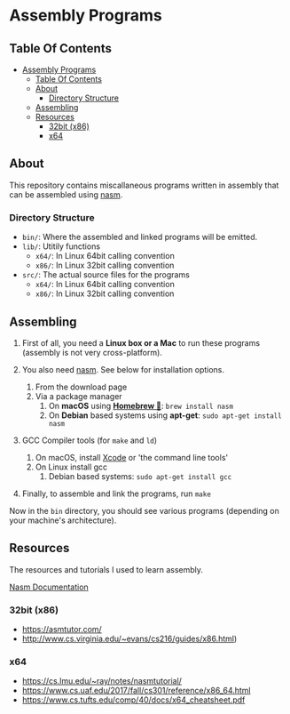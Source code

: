 # Assembly Programs

## Table Of Contents
- [Assembly Programs](#assembly-programs)
  - [Table Of Contents](#table-of-contents)
  - [About](#about)
    - [Directory Structure](#directory-structure)
  - [Assembling](#assembling)
  - [Resources](#resources)
    - [32bit (x86)](#32bit-x86)
    - [x64](#x64)

## About
This repository contains miscallaneous programs written in assembly that can be
assembled using [nasm](https://nasm.us).

### Directory Structure
- `bin/`: Where the assembled and linked programs will be emitted.
- `lib/`: Utitily functions
  - `x64/`: In Linux 64bit calling convention
  - `x86/`: In Linux 32bit calling convention
- `src/`: The actual source files for the programs
  - `x64/`: In Linux 64bit calling convention
  - `x86/`: In Linux 32bit calling convention

## Assembling
1. First of all, you need a **Linux box or a Mac** to run these programs
(assembly is not very cross-platform).

2. You also need [nasm](nasm.us). See below for installation options.
   1. From the download page
   2. Via a package manager
      1. On **macOS** using [**Homebrew 🍺**](https://brew.sh): `brew install nasm`
      2. On **Debian** based systems using **apt-get**: `sudo apt-get install nasm`
3. GCC Compiler tools (for `make` and `ld`)
   1. On macOS, install [Xcode](https://developer.apple.com/xcode/) or 'the command line tools'
   2. On Linux install gcc
      1. Debian based systems: `sudo apt-get install gcc`

4. Finally, to assemble and link the programs, run `make`

Now in the `bin` directory, you should see various programs (depending on your 
machine's architecture).

## Resources
The resources and tutorials I used to learn assembly.

[Nasm Documentation](https://www.nasm.us/xdoc/2.15.05/html/nasmdoc0.html)

### 32bit (x86)
- https://asmtutor.com/
- http://www.cs.virginia.edu/~evans/cs216/guides/x86.html)

### x64
- https://cs.lmu.edu/~ray/notes/nasmtutorial/
- https://www.cs.uaf.edu/2017/fall/cs301/reference/x86_64.html
- https://www.cs.tufts.edu/comp/40/docs/x64_cheatsheet.pdf
